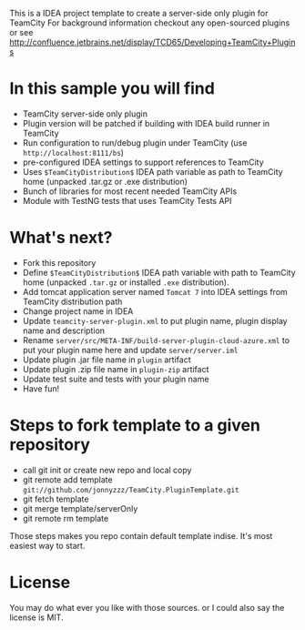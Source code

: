 This is a IDEA project template to create a server-side only plugin for TeamCity
For background information checkout any open-sourced plugins or see http://confluence.jetbrains.net/display/TCD65/Developing+TeamCity+Plugins

In this sample you will find
=============================
- TeamCity server-side only plugin
- Plugin version will be patched if building with IDEA build runner in TeamCity
- Run configuration to run/debug plugin under TeamCity (use `http://localhost:8111/bs`)
- pre-configured IDEA settings to support references to TeamCity
- Uses `$TeamCityDistribution$` IDEA path variable as path to TeamCity home (unpacked .tar.gz or .exe distribution)
- Bunch of libraries for most recent needed TeamCity APIs
- Module with TestNG tests that uses TeamCity Tests API


What's next? 
=============
 - Fork this repository
 - Define `$TeamCityDistribution$` IDEA path variable with path to TeamCity home (unpacked `.tar.gz` or installed `.exe` distribution).
 - Add tomcat application server named `Tomcat 7` into IDEA settings from TeamCity distribution path
 - Change project name in IDEA
 - Update `teamcity-server-plugin.xml` to put plugin name, plugin display name and description
 - Rename `server/src/META-INF/build-server-plugin-cloud-azure.xml` to put your plugin name here and update `server/server.iml`
 - Update plugin .jar file name in `plugin` artifact
 - Update plugin .zip file name in `plugin-zip` artifact
 - Update test suite and tests with your plugin name
 - Have fun!


Steps to fork template to a given repository
===========================================
 - call git init or create new repo and local copy
 - git remote add template `git://github.com/jonnyzzz/TeamCity.PluginTemplate.git`
 - git fetch template
 - git merge template/serverOnly
 - git remote rm template

Those steps makes you repo contain default template indise. 
It's most easiest way to start.


License
=======
You may do what ever you like with those sources. 
or I could also say the license is MIT.

